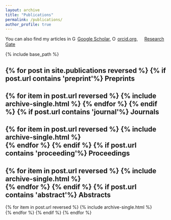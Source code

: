 ```yaml
---
layout: archive
title: "Publications"
permalink: /publications/
author_profile: true
---
```



You can also find my articles in
<a href="https://scholar.google.com/citations?user=_ZJ9X0QAAAAJ&hl=fr&authuser=1"> <img src="https://scholar.google.se/favicon-png.ico" style="width:1em;margin-right:.2em;" alt="Google Scholar icon">Google Scholar</a>, 
<a itemprop="sameAs" content="https://orcid.org/0000-0001-6231-2569
" href="https://orcid.org/0000-0001-6231-2569
" target="orcid.widget" rel="noopener noreferrer" style="vertical-align:top;"><img src="https://orcid.org/sites/default/files/images/orcid_16x16.png" style="width:1em;margin-right:.2em;" alt="ORCID iD icon">orcid.org</a>,
<a href="https://www.researchgate.net/profile/Thanh-an_Pham"><img src="https://c5.rgstatic.net/m/426351313275430/images/favicon/favicon.ico" style="width:1em;margin-right:.2em;">Research Gate</a>

{% include base_path %}


{% for post in site.publications reversed %}
	{% if post.url contains 'preprint'%}
Preprints
--------------
{% for item in post.url reversed %}
{% include archive-single.html %}
{% endfor %}
{% endif %}
{% if post.url contains 'journal'%}
Journals
--------------
{% for item in post.url reversed %}
	{% include archive-single.html %}	
{% endfor %}
{% endif %}
{% if post.url contains 'proceeding'%}
Proceedings
--------------
{% for item in post.url reversed %}
	{% include archive-single.html %}	
{% endfor %}
{% endif %}
{% if post.url contains 'abstract'%}
Abstracts
--------------
{% for item in post.url reversed %}
	{% include archive-single.html %}	
{% endfor %}
{% endif %}
{% endfor %}
<!--
Journals
--------------

{% for post in site.publications.journal reversed %}
	{% include archive-single.html %}
{% endfor %}

Proceedings
------------------

{% for post in site.publications.proceeding reversed %}
	{% include archive-single.html %}
{% endfor %}

Abstracts
--------------

{% for post in site.publications.abstract reversed %}
	{% include archive-single.html %}
{% endfor %}-->
